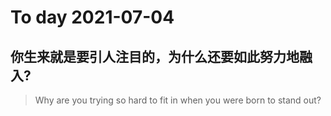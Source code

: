 
# To day 2021-07-04


## 你生来就是要引人注目的，为什么还要如此努力地融入?
> Why are you trying so hard to fit in when you were born to stand out?

    